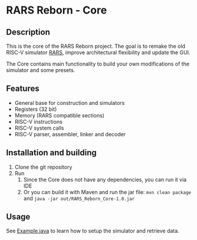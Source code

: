 # RARS Reborn - Core

## Description
This is the core of the RARS Reborn project. The goal is to remake the old 
RISC-V simulator [RARS](https://github.com/TheThirdOne/rars/), 
improve architectural flexibility and update the GUI. 

The Core contains main functionality to build your own modifications 
of the simulator and some presets.

## Features
- General base for construction and simulators
- Registers (32 bit)
- Memory (RARS compatible sections)
- RISC-V instructions
- RISC-V system calls
- RISC-V parser, assembler, linker and decoder

## Installation and building
1. Clone the git repository
2. Run
   1. Since the Core does not have any dependencies, you can run it via IDE
   2. Or you can build it with Maven and run the jar file: `mvn clean package`
    and `java -jar out/RARS_Reborn_Core-1.0.jar`

## Usage
See [Example.java](src/rarsreborn/core/Example.java) to learn how to setup 
the simulator and retrieve data.
